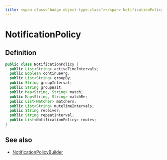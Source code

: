 ```yaml
---
title: <span class="badge object-type-class"></span> NotificationPolicy
---
```

# <span class="badge object-type-class"></span> NotificationPolicy

## Definition

```java
public class NotificationPolicy {
  public List<String> activeTimeIntervals;
  public Boolean continueArg;
  public List<String> groupBy;
  public String groupInterval;
  public String groupWait;
  public Map<String, String> match;
  public Map<String, String> matchRe;
  public List<Matcher> matchers;
  public List<String> muteTimeIntervals;
  public String receiver;
  public String repeatInterval;
  public List<NotificationPolicy> routes;
}
```
## See also

 * <span class="badge builder"></span> [NotificationPolicyBuilder](./builder-NotificationPolicyBuilder.md)
